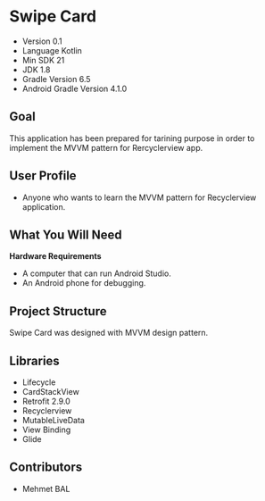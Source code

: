 # Swipe Card
- Version 0.1
- Language Kotlin
- Min SDK 21
- JDK 1.8
- Gradle Version 6.5
- Android Gradle Version 4.1.0

## Goal
This application has been prepared for tarining purpose in order to implement the MVVM pattern for Rercyclerview app.

## User Profile
- Anyone who wants to learn the MVVM pattern for Recyclerview application.

## What You Will Need
**Hardware Requirements**
- A computer that can run Android Studio.
- An Android phone for debugging.

## Project Structure
Swipe Card was designed with MVVM design pattern.

## Libraries
- Lifecycle
- CardStackView
- Retrofit 2.9.0
- Recyclerview
- MutableLiveData
- View Binding
- Glide

## Contributors
- Mehmet BAL
